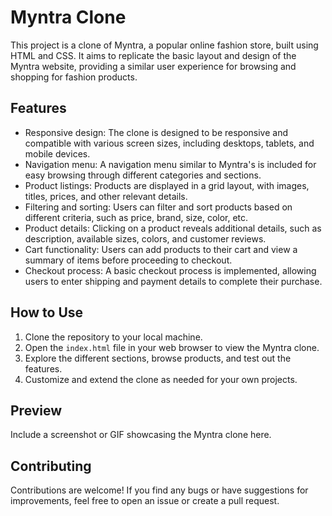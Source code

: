 # Myntra Clone

This project is a clone of Myntra, a popular online fashion store, built using HTML and CSS. It aims to replicate the basic layout and design of the Myntra website, providing a similar user experience for browsing and shopping for fashion products.

## Features

- Responsive design: The clone is designed to be responsive and compatible with various screen sizes, including desktops, tablets, and mobile devices.
- Navigation menu: A navigation menu similar to Myntra's is included for easy browsing through different categories and sections.
- Product listings: Products are displayed in a grid layout, with images, titles, prices, and other relevant details.
- Filtering and sorting: Users can filter and sort products based on different criteria, such as price, brand, size, color, etc.
- Product details: Clicking on a product reveals additional details, such as description, available sizes, colors, and customer reviews.
- Cart functionality: Users can add products to their cart and view a summary of items before proceeding to checkout.
- Checkout process: A basic checkout process is implemented, allowing users to enter shipping and payment details to complete their purchase.

## How to Use

1. Clone the repository to your local machine.
2. Open the `index.html` file in your web browser to view the Myntra clone.
3. Explore the different sections, browse products, and test out the features.
4. Customize and extend the clone as needed for your own projects.

## Preview

Include a screenshot or GIF showcasing the Myntra clone here.

## Contributing

Contributions are welcome! If you find any bugs or have suggestions for improvements, feel free to open an issue or create a pull request.

